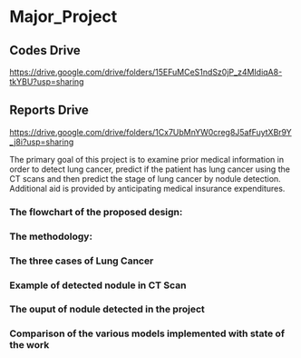 # Major_Project
## Codes Drive
https://drive.google.com/drive/folders/15EFuMCeS1ndSz0jP_z4MIdiqA8-tkYBU?usp=sharing

## Reports Drive
https://drive.google.com/drive/folders/1Cx7UbMnYW0creg8J5afFuytXBr9Y_j8i?usp=sharing


The primary goal of this project is to examine prior medical information in order to detect lung cancer, predict if the patient has lung cancer using the CT scans and then predict the stage of lung cancer by nodule detection. Additional aid is provided by anticipating medical insurance expenditures.
 
### The flowchart of the proposed design:


### The methodology:


### The three cases of Lung Cancer


### Example of detected nodule in CT Scan


### The ouput of nodule detected in the project


### Comparison of the various models implemented with state of the work

